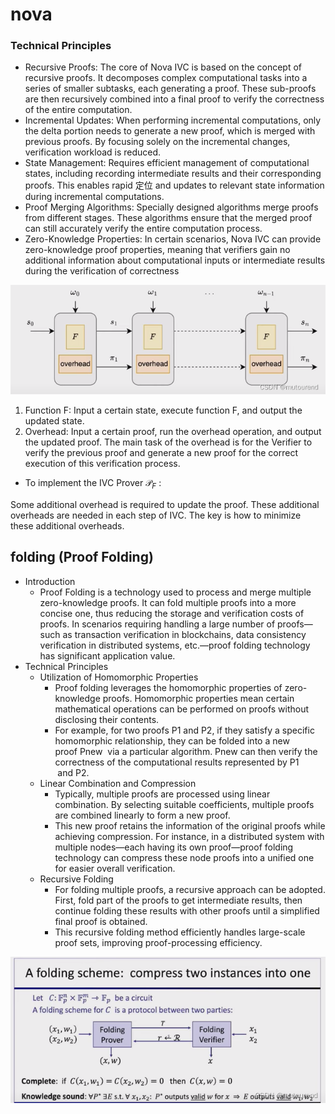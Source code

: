 # nova
### Technical Principles
* Recursive Proofs: The core of Nova IVC is based on the concept of recursive proofs. It decomposes complex computational tasks into a series of smaller subtasks, each generating a proof. These sub-proofs are then recursively combined into a final proof to verify the correctness of the entire computation.
* Incremental Updates: When performing incremental computations, only the delta portion needs to generate a new proof, which is merged with previous proofs. By focusing solely on the incremental changes, verification workload is reduced.
* State Management: Requires efficient management of computational states, including recording intermediate results and their corresponding proofs. This enables rapid 定位 and updates to relevant state information during incremental computations.
* Proof Merging Algorithms: Specially designed algorithms merge proofs from different stages. These algorithms ensure that the merged proof can still accurately verify the entire computation process.
* Zero-Knowledge Properties: In certain scenarios, Nova IVC can provide zero-knowledge proof properties, meaning that verifiers gain no additional information about computational inputs or intermediate results during the verification of correctness


![alt text](../images/image_22.png)
1. Function F: Input a certain state, execute function F, and output the updated state.
2. Overhead: Input a certain proof, run the overhead operation, and output the updated proof. The main task of the overhead is for the Verifier to verify the previous proof and generate a new proof for the correct execution of this verification process.
* To implement the IVC Prover $\mathcal{P}_F$ :

Some additional overhead is required to update the proof. These additional overheads are needed in each step of IVC. The key is how to minimize these additional overheads.
## folding (Proof Folding)
* Introduction
    * Proof Folding is a technology used to process and merge multiple zero-knowledge proofs. It can fold multiple proofs into a more concise one, thus reducing the storage and verification costs of proofs. In scenarios requiring handling a large number of proofs—such as transaction verification in blockchains, data consistency verification in distributed systems, etc.—proof folding technology has significant application value.
* Technical Principles
    * Utilization of Homomorphic Properties
        * Proof folding leverages the homomorphic properties of zero-knowledge proofs. Homomorphic properties mean certain mathematical operations can be performed on proofs without disclosing their contents.
        * For example, for two proofs P1 and P2, if they satisfy a specific homomorphic relationship, they can be folded into a new proof Pnew  via a particular algorithm. Pnew can then verify the correctness of the computational results represented by P1  and P2.
    * Linear Combination and Compression
        * Typically, multiple proofs are processed using linear combination. By selecting suitable coefficients, multiple proofs are combined linearly to form a new proof.
        * This new proof retains the information of the original proofs while achieving compression. For instance, in a distributed system with multiple nodes—each having its own proof—proof folding technology can compress these node proofs into a unified one for easier overall verification.
    * Recursive Folding
        * For folding multiple proofs, a recursive approach can be adopted. First, fold part of the proofs to get intermediate results, then continue folding these results with other proofs until a simplified final proof is obtained.
        * This recursive folding method efficiently handles large-scale proof sets, improving proof-processing efficiency.

![alt text](../images/image_24.png)
